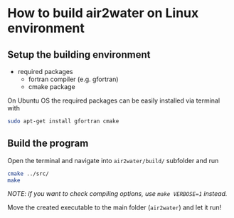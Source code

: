 # How to build air2water on Linux environment

## Setup the building environment
* required packages
    * fortran compiler (e.g. gfortran)
    * cmake package

On Ubuntu OS the required packages can be easily installed via terminal with

~~~bash
sudo apt-get install gfortran cmake
~~~

## Build the program

Open the terminal and navigate into `air2water/build/` subfolder and run

~~~bash
cmake ../src/
make
~~~

*NOTE: if you want to check compiling options, use `make VERBOSE=1` instead.*

Move the created executable to the main folder (`air2water`) and let it run!